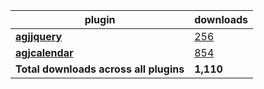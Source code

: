 plugin|downloads
------|----------
[**agjjquery**](https://www.npmjs.com/package/agjjquery)|[256](https://www.npmjs.com/package/agjjquery)
[**agjcalendar**](https://www.npmjs.com/package/agjcalendar)|[854](https://www.npmjs.com/package/agjcalendar)
**Total downloads across all plugins**|**1,110**
